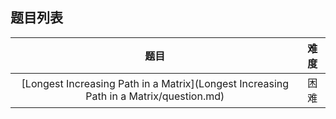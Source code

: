 ## 题目列表  
| 题目 | 难度 |  
|:---:|:---:|  
| [Longest Increasing Path in a Matrix](Longest Increasing Path in a Matrix/question.md) | 困难 |   
